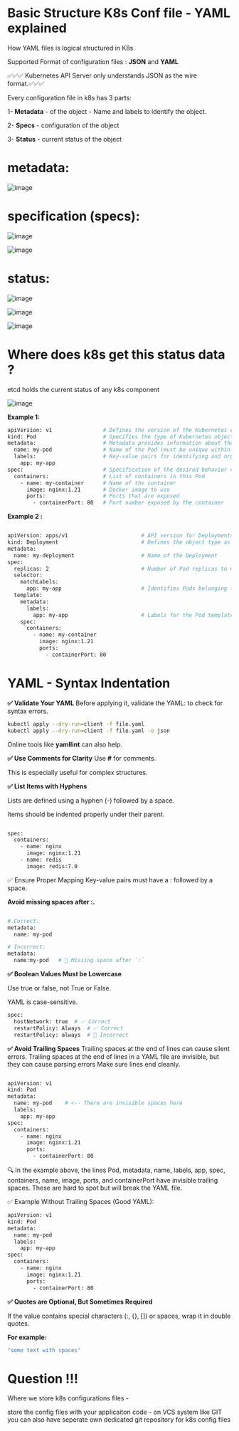 
# Basic Structure K8s Conf file - YAML explained

How YAML files is logical structured in K8s

Supported Format of configuration files : **JSON** and **YAML**


✅✅✅ Kubernetes API Server only understands JSON as the wire format.✅✅✅

Every configuration file in k8s has 3 parts:

1- **Metadata** - of the object - Name and labels to identify the object.

2- **Specs** - configuration of the object

3- **Status** - current status of the object 

# **metadata:**

![image](https://github.com/user-attachments/assets/69ee44c4-acbc-4ae6-91e8-44b18b1598d2)



# **specification (specs):**

![image](https://github.com/user-attachments/assets/be0574e2-cc99-42d2-8da5-221d2a946a2c)



![image](https://github.com/user-attachments/assets/ec72da6c-2643-4514-b073-f9499eeffc48)


# **status:**

![image](https://github.com/user-attachments/assets/2e539451-4cda-49be-a380-73201178880b)

![image](https://github.com/user-attachments/assets/93a4de38-4ce5-4177-8213-10672ed69c0c)

![image](https://github.com/user-attachments/assets/b14bd64d-b69a-4263-a97f-dc475b7f766e)


# Where does k8s get this status data ?
etcd holds the current status of any k8s component

![image](https://github.com/user-attachments/assets/1d672092-cead-4b7a-8520-73440be81128)

**Example 1:**

```bash
apiVersion: v1                # Defines the version of the Kubernetes API being used
kind: Pod                     # Specifies the type of Kubernetes object (e.g., Pod, Service, Deployment)
metadata:                     # Metadata provides information about the object
  name: my-pod                # Name of the Pod (must be unique within the namespace)
  labels:                     # Key-value pairs for identifying and organizing objects
    app: my-app
spec:                         # Specification of the desired behavior of the object
  containers:                 # List of containers in this Pod
    - name: my-container      # Name of the container
      image: nginx:1.21       # Docker image to use
      ports:                  # Ports that are exposed
        - containerPort: 80   # Port number exposed by the container

```


**Example 2 :**

```bash

apiVersion: apps/v1                       # API version for Deployments
kind: Deployment                          # Defines the object type as a Deployment
metadata:
  name: my-deployment                     # Name of the Deployment
spec:
  replicas: 2                             # Number of Pod replicas to maintain
  selector:
    matchLabels:
      app: my-app                         # Identifies Pods belonging to this Deployment
  template:
    metadata:
      labels:
        app: my-app                       # Labels for the Pod template
    spec:
      containers:
        - name: my-container
          image: nginx:1.21
          ports:
            - containerPort: 80

```




# YAML -  Syntax Indentation

**✅  Validate Your YAML**
Before applying it, validate the YAML: to check for syntax errors.

```bash
kubectl apply --dry-run=client -f file.yaml 
kubectl apply --dry-run=client -f file.yaml -o json
```
Online tools like **yamllint** can also help.


**✅  Use Comments for Clarity**
Use **#** for comments.

This is especially useful for complex structures.



**✅  List Items with Hyphens**

Lists are defined using a hyphen (-) followed by a space.

Items should be indented properly under their parent.

```bash

spec:
  containers:
    - name: nginx
      image: nginx:1.21
    - name: redis
      image: redis:7.0

```

✅  Ensure Proper Mapping
Key-value pairs must have a : followed by a space.

**Avoid missing spaces after :.**

```bash

# Correct:
metadata:
  name: my-pod

# Incorrect:
metadata:
  name:my-pod   # 🚫 Missing space after `:`

```


**✅  Boolean Values Must be Lowercase**

Use true or false, not True or False.

YAML is case-sensitive.

```bash
spec:
  hostNetwork: true  # ✅ Correct
  restartPolicy: Always  # ✅ Correct
  restartPolicy: always  # 🚫 Incorrect

```


**✅  Avoid Trailing Spaces**
Trailing spaces at the end of lines can cause silent errors.
Trailing spaces at the end of lines in a YAML file are invisible, but they can cause parsing errors
Make sure lines end cleanly.


```bash

apiVersion: v1
kind: Pod   
metadata:    
  name: my-pod    # <-- There are invisible spaces here
  labels:         
    app: my-app   
spec:             
  containers:     
    - name: nginx    
      image: nginx:1.21    
      ports:         
        - containerPort: 80    
```

🔍 In the example above, the lines Pod, metadata, name, labels, app, spec, containers, name, image, ports, and containerPort have invisible trailing spaces. These are hard to spot but will break the YAML file.

✅ Example Without Trailing Spaces (Good YAML):

```bash
apiVersion: v1
kind: Pod
metadata:
  name: my-pod
  labels:
    app: my-app
spec:
  containers:
    - name: nginx
      image: nginx:1.21
      ports:
        - containerPort: 80

```



**✅  Quotes are Optional, But Sometimes Required**

If the value contains special characters (:, {}, []) or spaces, wrap it in double quotes.

**For example:**
```bash
"some text with spaces"
```


# Question !!!
Where we store k8s configurations files -  

store the config files with your applicaiton code - on VCS system  like GIT 
you can also have seperate own dedicated git repository for k8s config files




